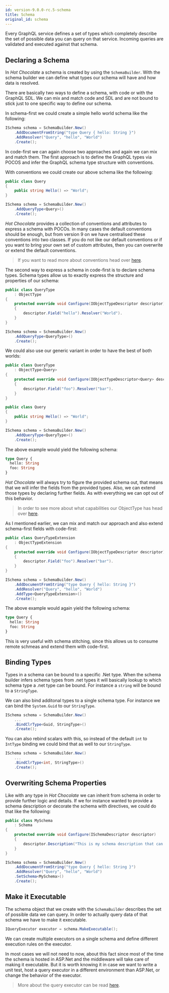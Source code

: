 ```yaml
---
id: version-9.0.0-rc.5-schema
title: Schema
original_id: schema
---
```


Every GraphQL service defines a set of types which completely describe the set of possible data you can query on that service. Incoming queries are validated and executed against that schema.

## Declaring a Schema

In _Hot Chocolate_ a schema is created by using the `SchemaBuilder`. With the schema builder we can define what types our schema will have and how data is resolved.

There are basically two ways to define a schema, with code or with the GraphQL SDL. We can mix and match code and SDL and are not bound to stick just to one specific way to define our schema.

In schema-first we could create a simple hello world schema like the following:

```csharp
ISchema schema = SchemaBuilder.New()
    .AddDocumentFromString("type Query { hello: String }")
    .AddResolver("Query", "hello", "World")
    .Create();
```

In code-first we can again choose two approaches and again we can mix and match them. The first approach is to define the GraphQL types via POCOS and infer the GraphQL schema type structure with conventions.

With conventions we could create our above schema like the following:

```csharp
public class Query
{
    public string Hello() => "World";
}

ISchema schema = SchemaBuilder.New()
    .AddQueryType<Query>()
    .Create();
```

_Hot Chocolate_ provides a collection of conventions and attributes to express a schema with POCOs. In many cases the default conventions should be enough, but from version 9 on we have centralised these conventions into two classes. If you do not like our default conventions or if you want to bring your own set of custom attributes, then you can overwrite or extend the default conventions.

> If you want to read more about conventions head over [here](conventions.md).

The second way to express a schema in code-first is to declare schema types. Schema types allow us to exactly express the structure and properties of our schema:

```csharp
public class QueryType
    : ObjectType
{
    protected override void Configure(IObjectTypeDescriptor descriptor)
    {
        descriptor.Field("hello").Resolver("World").
    }
}

ISchema schema = SchemaBuilder.New()
    .AddQueryType<QueryType>()
    .Create();
```

We could also use our generic variant in order to have the best of both worlds:

```csharp
public class QueryType
    : ObjectType<Query>
{
    protected override void Configure(IObjectTypeDescriptor<Query> descriptor)
    {
        descriptor.Field("foo").Resolver("bar").
    }
}

public class Query
{
    public string Hello() => "World";
}

ISchema schema = SchemaBuilder.New()
    .AddQueryType<QueryType>()
    .Create();
```

The above example would yield the following schema:

```graphql
type Query {
  hello: String
  foo: String
}
```

_Hot Chocolate_ will always try to figure the provided schema out, that means that we will infer the fields from the provided types. Also, we can extend those types by declaring further fields. As with everything we can opt out of this behavior.

> In order to see more about what capabilities our ObjectType has head over [here](schema-object-type.md).

As I mentioned earlier, we can mix and match our approach and also extend schema-first fields with code-first:

```csharp
public class QueryTypeExtension
    : ObjectTypeExtension
{
    protected override void Configure(IObjectTypeDescriptor descriptor)
    {
        descriptor.Field("foo").Resolver("bar").
    }
}

ISchema schema = SchemaBuilder.New()
    .AddDocumentFromString("type Query { hello: String }")
    .AddResolver("Query", "hello", "World")
    .AddType<QueryTypeExtension>()
    .Create();
```

The above example would again yield the following schema:

```graphql
type Query {
  hello: String
  foo: String
}
```

This is very useful with schema stitching, since this allows us to consume remote schmeas and extend them with code-first.

## Binding Types

Types in a schema can be bound to a specific .Net type. When the schema builder infers schema types from .net types it will basically lookup to which schema type a .net type can be bound. For instance a `string` will be bound to a `StringType`.

We can also bind additonal types to a single schema type. For instance we can bind the `System.Guid` to our `StringType`.

```csharp
ISchema schema = SchemaBuilder.New()
    ...
    .BindClrType<Guid, StringType>()
    .Create();
```

You can also rebind scalars with this, so instead of the default `int` to `IntType` binding we could bind that as well to our `StringType`.

```csharp
ISchema schema = SchemaBuilder.New()
    ...
    .BindClrType<int, StringType>()
    .Create();
```

## Overwriting Schema Properties

Like with any type in _Hot Chocolate_ we can inherit from schema in order to provide further logic and details. If we for instance wanted to provide a schema description or decorate the schema with directives, we could do that like the following:

```csharp
public class MySchema
    : Schema
{
    protected override void Configure(ISchemaDescriptor descriptor)
    {
        descriptor.Description("This is my schema description that can be accessed by introspection");
    }
}

ISchema schema = SchemaBuilder.New()
    .AddDocumentFromString("type Query { hello: String }")
    .AddResolver("Query", "hello", "World")
    .SetSchema<MySchema>()
    .Create();
```

## Make it Executable

The schema object that we create with the `SchemaBuilder` describes the set of possible data we can query. In order to actually query data of that schema we have to make it executable.

```csharp
IQueryExecutor executor = schema.MakeExecutable();
```

We can create multiple executors on a single schema and define different execution rules on the executor.

In most cases we will not need to now, about this fact since most of the time the schema is hosted in ASP.Net and the middleware will take care of making it executable. But it is worth knowing it in case we want to write a unit test, host a query executor in a different environment than ASP.Net, or change the behavior of the executor.

> More about the query executor can be read [here](query-executor.md).
